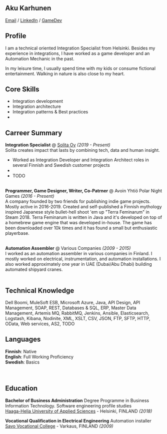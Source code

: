 ## Aku Karhunen

[Email](mailto:karhunenaku@gmail..com) / [LinkedIn](https://www.linkedin.com/in/aku-karhunen/) / [GameDev](https://store.steampowered.com/app/796380/Terra_Feminarum/)

## Profile
I am a technical oriented Integration Specialist from Helsinki. Besides my experience in
integrations, I have worked as a game developer and an Automation Mechanic in the
past. 

<!--- TODO: What makes me exited about working on integrations and software development in general? --->

In my leisure time, I usually spend time with my kids or consume fictional entertainment.
Walking in nature is also close to my heart.

## Core Skills
  - Integration development
  - Integration architecture
  - Integration patterns & Best practices
  - 

## Carreer Summary

**Integration Specialist** @ [Solita Oy](https://www.solita.fi/) _(2019 - Present)_ <br>
Solita creates impact that lasts by combining tech, data and human insight.
  - Worked as Integration Developer and Integration Architect roles in several Finnish and Swedish customer projects
  - 
  - TODO
<br><br>

**Programmer, Game Designer, Writer, Co-Patrner** @ Avoin Yhtiö Polar Night Games _(2016 - Present)_ <br>
A company founded by two friends for publishing indie game projects. Mostly active in 2016-2019. Created and self-published a Finnish mythology inspired Japanese style bullet-hell shoot 'em up "Terra Feminarum" in Steam 2018. Terra Feminarum is written in Java and it's developed on top of a homebrew game engine that was developed in-house. The game has been downloaded over 10k times and it has found a small but enthusiastic playerbase. 
<br><br>

**Automation Assembler** @ Various Companies _(2009 - 2015)_ <br>
I worked as an automation assembler in various companies in Finland. I mostly worked on
electrical, instrumentation, and automation installations. I also worked approximately one
year in UAE (Dubai/Abu Dhabi) building automated shipyard cranes.
<br><br>

## Technical Knowledge
Dell Boomi, MuleSoft ESB, Microsoft Azure, Java, API Design, API Management, SOAP, REST, Databases & SQL, ERP, Master Data Management, Artemis MQ, RabbitMQ, Jenkins, Ansible, Elasticsearch, Logstash, Kibana, Nodinite, XML, XSLT, CSV, JSON, FTP, SFTP, HTTP, OData, Web services, AS2, TODO 

<!--- TODO: Add missing technologies --->

## Languages

**Finnish**: Native <br>
**English**: Full Working Proficiency <br>
**Swedish**: Basics <br>
<br><br>

## Education

**Bachelor of Business Administration** Degree Programme in Business Information Technology. Software engineering profile studies<br>
[Haaga-Helia University of Applied Sciences](https://www.haaga-helia.fi/en) - Helsinki, FINLAND _(2018)_ <br>

**Vocational Qualification in Electrical Engineering** Automation installer<br>
[Savo Vocational College](https://sakky.fi/en) - Varkaus, FINLAND _(2009)_
